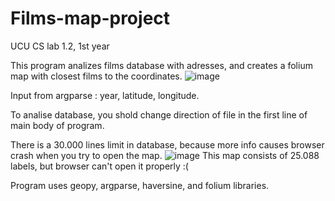 # Films-map-project
UCU CS lab 1.2, 1st year

This program analizes films database with adresses, and creates a folium map with closest films to the coordinates.
![image](https://user-images.githubusercontent.com/93625455/153248780-4020455c-238c-4eca-8f1f-a7c0f095db54.png)

Input from argparse : year, latitude, longitude.

To analise database, you shold change direction of file in the first line of main body of program.

There is a 30.000 lines limit in database, because more info causes browser crash when you try to open the map.
![image](https://user-images.githubusercontent.com/93625455/153249476-667b4187-78a9-4fda-bec7-0758ec008b2b.png)
This map consists of 25.088 labels, but browser can't open it properly :( 

Program uses geopy, argparse, haversine, and folium libraries.
